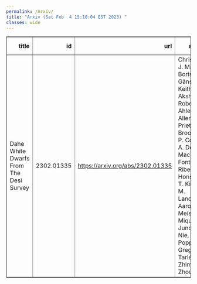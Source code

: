 ```yaml
---
permalink: /Arxiv/
title: "Arxiv (Sat Feb  4 15:10:04 EST 2023) "
classes: wide
---
```

<table border="1" class="dataframe">
  <thead>
    <tr style="text-align: right;">
      <th>title</th>
      <th>id</th>
      <th>url</th>
      <th>authors</th>
      <th>Local Authors</th>
    </tr>
  </thead>
  <tbody>
    <tr>
      <td>Dahe White Dwarfs From The Desi Survey</td>
      <td>2302.01335</td>
      <td><a href="https://arxiv.org/abs/2302.01335" target="_blank">https://arxiv.org/abs/2302.01335</a></td>
      <td>Christopher J. Manser, Boris T. Gänsicke, Keith Inight, Akshay Robert, S. Ahlen, C. Allende Prieto, D. Brooks, A. P. Cooper, A. De La Macorra, A. Font-Ribera, K. Honscheid, T. Kisner, M. Landriau, Aaron M. Meisner, R. Miquel, Jundan Nie, C. Poppett, Gregory Tarlé, Zhimin Zhou</td>
      <td>Klaus Honscheid</td>
    </tr>
  </tbody>
</table>